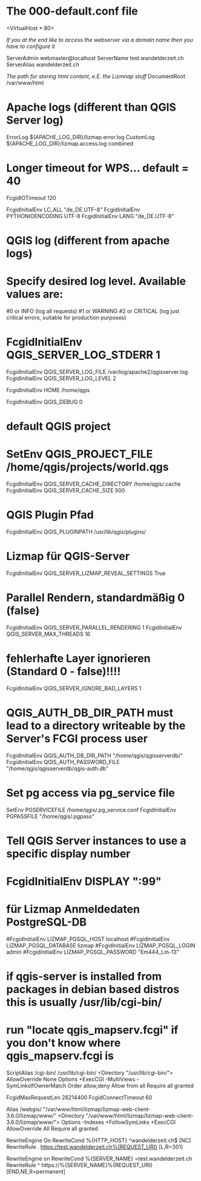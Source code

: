 # The 000-default.conf file

<VirtualHost *:80>

*If you at the end like to access the webserver via a domain name then you have to configure it*

ServerAdmin webmaster@localhost
ServerName test.wandelderzeit.ch
ServerAlias wandelderzeit.ch 

*The path for storing html content, e.E. the Lizmnap stuff*
DocumentRoot /var/www/html

# Apache logs (different than QGIS Server log)
ErrorLog ${APACHE_LOG_DIR}/lizmap.error.log
CustomLog ${APACHE_LOG_DIR}/lizmap.access.log combined

# Longer timeout for WPS... default = 40
FcgidIOTimeout 120

FcgidInitialEnv LC_ALL "de_DE.UTF-8"
FcgidInitialEnv PYTHONIOENCODING UTF-8
FcgidInitialEnv LANG "de_DE.UTF-8"

# QGIS log (different from apache logs)
# Specify desired log level. Available values are:
#0 or INFO (log all requests)
#1 or WARNING
#2 or CRITICAL (log just critical errors, suitable for production purposes)
# FcgidInitialEnv QGIS_SERVER_LOG_STDERR 1
FcgidInitialEnv QGIS_SERVER_LOG_FILE /var/log/apache2/qgisserver.log
FcgidInitialEnv QGIS_SERVER_LOG_LEVEL 2

FcgidInitialEnv HOME /home/qgis

FcgidInitialEnv QGIS_DEBUG 0

# default QGIS project
# SetEnv QGIS_PROJECT_FILE /home/qgis/projects/world.qgs

FcgidInitialEnv QGIS_SERVER_CACHE_DIRECTORY /home/qgis/.cache
FcgidInitialEnv QGIS_SERVER_CACHE_SIZE 500

# QGIS Plugin Pfad
FcgidInitialEnv QGIS_PLUGINPATH /usr/lib/qgis/plugins/

# Lizmap für QGIS-Server
FcgidInitialEnv QGIS_SERVER_LIZMAP_REVEAL_SETTINGS True

# Parallel Rendern, standardmäßig 0 (false)
FcgidInitialEnv QGIS_SERVER_PARALLEL_RENDERING 1
FcgidInitialEnv QGIS_SERVER_MAX_THREADS 16

# fehlerhafte Layer ignorieren (Standard 0 - false)!!!!
FcgidInitialEnv QGIS_SERVER_IGNORE_BAD_LAYERS 1

# QGIS_AUTH_DB_DIR_PATH must lead to a directory writeable by the Server's FCGI process user
FcgidInitialEnv QGIS_AUTH_DB_DIR_PATH "/home/qgis/qgisserverdb/"
FcgidInitialEnv QGIS_AUTH_PASSWORD_FILE "/home/qgis/qgisserverdb/qgis-auth.db"

# Set pg access via pg_service file
SetEnv PGSERVICEFILE /home/qgis/.pg_service.conf
FcgidInitialEnv PGPASSFILE "/home/qgis/.pgpass"

# Tell QGIS Server instances to use a specific display number
# FcgidInitialEnv DISPLAY ":99"

# für Lizmap Anmeldedaten PostgreSQL-DB
#FcgidInitialEnv LIZMAP_PGSQL_HOST localhost
#FcgidInitialEnv LIZMAP_PGSQL_DATABASE lizmap
#FcgidInitialEnv LIZMAP_PGSQL_LOGIN admin
#FcgidInitialEnv LIZMAP_PGSQL_PASSWORD "Em444_Lm-13"

# if qgis-server is installed from packages in debian based distros this is usually /usr/lib/cgi-bin/
# run "locate qgis_mapserv.fcgi" if you don't know where qgis_mapserv.fcgi is
ScriptAlias /cgi-bin/ /usr/lib/cgi-bin/
<Directory "/usr/lib/cgi-bin/">
AllowOverride None
Options +ExecCGI -MultiViews -SymLinksIfOwnerMatch
Order allow,deny
Allow from all
Require all granted
</Directory>

<IfModule mod_fcgid.c>
FcgidMaxRequestLen 26214400
FcgidConnectTimeout 60
</IfModule>

Alias /webgis/ "/var/www/html/lizmap/lizmap-web-client-3.6.0/lizmap/www/"
<Directory "/var/www/html/lizmap/lizmap-web-client-3.6.0/lizmap/www/">
Options -Indexes +FollowSymLinks +ExecCGI
AllowOverride All
Require all granted
</Directory>

RewriteEngine On
RewriteCond %{HTTP_HOST} ^wandelderzeit\.ch$ [NC]
RewriteRule . https://test.wandelderzeit.ch%{REQUEST_URI} [L,R=301]

RewriteEngine on
RewriteCond %{SERVER_NAME} =test.wandelderzeit.ch
RewriteRule ^ https://%{SERVER_NAME}%{REQUEST_URI} [END,NE,R=permanent]

</VirtualHost>
